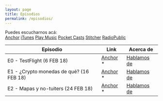 ```yaml
---
layout: page
title: Episodios
permalink: /episodios/
---
```


Puedes escucharnos acá:  
[Anchor](https://anchor.fm/wolflightpodcast)  [iTunes](https://itunes.apple.com/us/podcast/wolflight/id1346042033)  [Play Music](https://playmusic.app.goo.gl/?ibi=com.google.PlayMusic&isi=691797987&ius=googleplaymusic&apn=com.google.android.music&link=https://play.google.com/music/m/Iu4tadjpbygpinsi4rcpybkfvne?t%3DWolflight%26p)  [Pocket Casts](http://pca.st/4p2e)  [Stitcher](http://stitcher.com/s?fid=169556&refid=stpr)  [RadioPublic](https://play.radiopublic.com/wolflight-WonJMO)  

| Episodio | Link | Acerca de|  
|---|---|---|  
| E0 - TestFlight (6 FEB 18)|   [Anchor](https://anchor.fm/wolflightpodcast/episodes/Wolflight-E01---TestFlight-e12c33) * | [Hablamos de](./_posts/2018-2-6-E01-TestFlight.md) |  
| E1 - ¿Crypto monedas de qué? (16 FEB 18)|   [Anchor](https://anchor.fm/wolflightpodcast/episodes/E1-1-Crypto-monedas-de-qu-e12o27) * |[Hablamos de](./_posts/2018-2-6-E01-TestFlight.md) |  
| E2 - Mapas y no-tuiters (24 FEB 18)|   [Anchor](https://anchor.fm/wolflightpodcast/episodes/Wolflight-E2---Mapas-y-no-tuiters-e13gtl) * |[Hablamos de](./_posts/2018-2-6-E01-TestFlight.md) |  
